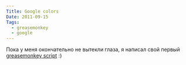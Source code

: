 ```yaml
---
Title: Google colors
Date: 2011-09-15
Tags:
  - greasemonkey
  - google
---
```


Пока у меня окончательно не вытекли глаза, я написал свой первый [greasemonkey script](http://userscripts.org/scripts/show/113091) :)